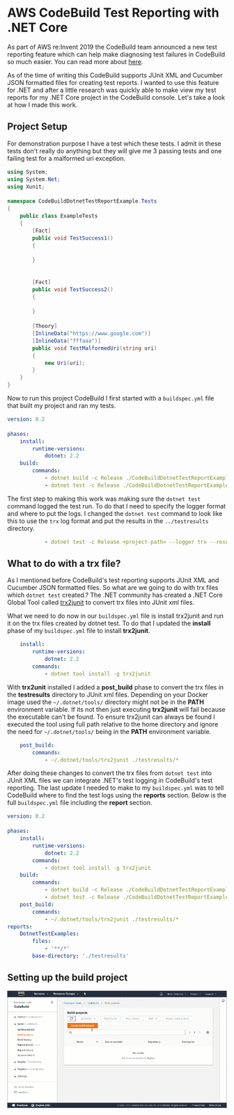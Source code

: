 # AWS CodeBuild Test Reporting with .NET Core

As part of AWS re:Invent 2019 the CodeBuild team announced a new test reporting feature which can help make diagnosing test failures in CodeBuild so much easier. You can read more about [here](https://aws.amazon.com/blogs/devops/test-reports-with-aws-codebuild/).

As of the time of writing this CodeBuild supports JUnit XML and Cucumber JSON formatted files for creating test reports. I wanted to use this feature for .NET and after a little research was quickly able to make view my test reports for my .NET Core project in the CodeBuild console. Let's take a look at how I made this work.

## Project Setup

For demonstration purpose I have a test which these tests. I admit in these tests don't really do anything but they will give me 3 passing tests and one failing test for a malformed uri exception.

```csharp
using System;
using System.Net;
using Xunit;

namespace CodeBuildDotnetTestReportExample.Tests
{
    public class ExampleTests
    {
        [Fact]
        public void TestSuccess1()
        {
            
        }
        
        
        [Fact]
        public void TestSuccess2()
        {
            
        }

        [Theory]
        [InlineData("https://www.google.com")]
        [InlineData("fffaaa")]
        public void TestMalformedUri(string uri)
        {
            new Uri(uri);
        }
    }
}
```

Now to run this project CodeBuild I first started with a `buildspec.yml` file that built my project and ran my tests.

```yml
version: 0.2

phases:
    install:
        runtime-versions:
            dotnet: 2.2
    build:
        commands:
            - dotnet build -c Release ./CodeBuildDotnetTestReportExample/CodeBuildDotnetTestReportExample.csproj
            - dotnet test -c Release ./CodeBuildDotnetTestReportExample.Tests/CodeBuildDotnetTestReportExample.Tests.csproj
```

The first step to making this work was making sure the `dotnet test` command logged the test run. To do that I need to specify the logger format and where to put the logs. I changed the `dotnet test` command to look like this to use the `trx` log format and put the results in the `../testresults` directory.

```yml
            - dotnet test -c Release <project-path> --logger trx --results-directory ../testresults

```

## What to do with a trx file?

As I mentioned before CodeBuild's test reporting supports JUnit XML and Cucumber JSON formatted files. So what are we going to do with trx files which `dotnet test` created.? The .NET community has created a .NET Core Global Tool called [trx2junit](https://www.nuget.org/packages/trx2junit/) to convert trx files into JUnit xml files.

What we need to do now in our `buildspec.yml` file is install trx2junit and run it on the trx files created by dotnet test. To do that I updated the **install** phase of my `buildspec.yml` file to install **trx2junit**.

```yml
    install:
        runtime-versions:
            dotnet: 2.2
        commands:
            - dotnet tool install -g trx2junit
```

With **trx2unit** installed I added a **post_build** phase to convert the trx files in the **testresults** directory to JUnit xml files. Depending on your Docker image used the `~/.dotnet/tools/` directory might not be in the **PATH** environment variable. If its not then just executing **trx2junit** will fail because the executable can't be found. To ensure trx2junit can always be found I executed the tool using full path relative to the home directory and ignore the need for `~/.dotnet/tools/` being in the **PATH** environment variable.

```yml
    post_build:
        commands:
            - ~/.dotnet/tools/trx2junit ./testresults/*
```

After doing these changes to convert the trx files from `dotnet test` into JUnit XML files we can integrate .NET's test logging in CodeBuild's test reporting. The last update I needed to make to my `buildspec.yml` was to tell CodeBuild where to find the test logs using the **reports** section. Below is the full `buildspec.yml` file including the **report** section.

```yml
version: 0.2

phases:
    install:
        runtime-versions:
            dotnet: 2.2
        commands:
            - dotnet tool install -g trx2junit
    build:
        commands:
            - dotnet build -c Release ./CodeBuildDotnetTestReportExample/CodeBuildDotnetTestReportExample.csproj
            - dotnet test -c Release ./CodeBuildDotnetTestReportExample.Tests/CodeBuildDotnetTestReportExample.Tests.csproj --logger trx --results-directory ../testresults
    post_build:
        commands:
            - ~/.dotnet/tools/trx2junit ./testresults/*
reports:
    DotnetTestExamples:
        files:
            - '**/*'
        base-directory: './testresults'          
```

## Setting up the build project

![alt text](./resources/build-setup.gif "Setup")